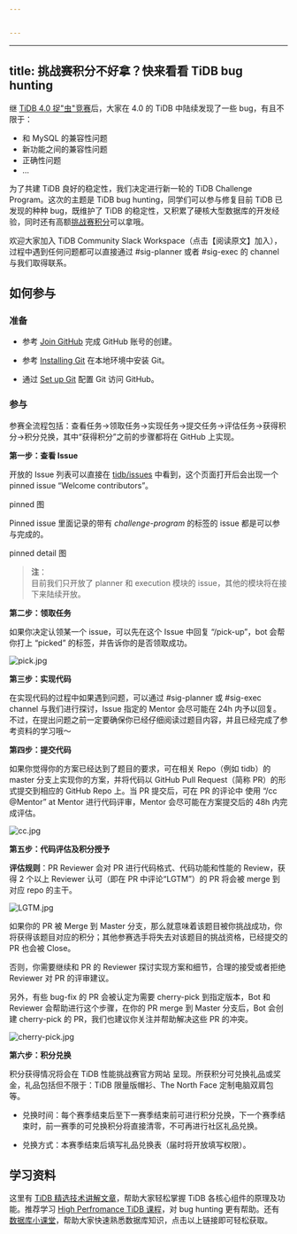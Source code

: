 ```yaml
---


---
```


<hr>
<h2 id="title-挑战赛积分不好拿？快来看看-tidb-bug-hunting">title: 挑战赛积分不好拿？快来看看 TiDB bug hunting</h2>
<p>继 <a href="https://mp.weixin.qq.com/s/_l_wLW2IVnrYTHVvZjR1FA">TiDB 4.0 捉"虫"竞赛</a>后，大家在 4.0 的 TiDB 中陆续发现了一些 bug，有且不限于：</p>
<ul>
<li>和 MySQL 的兼容性问题</li>
<li>新功能之间的兼容性问题</li>
<li>正确性问题</li>
<li>…</li>
</ul>
<p>为了共建 TiDB 良好的稳定性，我们决定进行新一轮的 TiDB Challenge Program。这次的主题是 TiDB bug hunting，同学们可以参与修复目前 TiDB 已发现的种种 bug，既维护了 TiDB 的稳定性，又积累了硬核大型数据库的开发经验，同时还有高额<a href="https://mp.weixin.qq.com/s/_l_wLW2IVnrYTHVvZjR1FA">挑战赛积分</a>可以拿哦。</p>
<p>欢迎大家加入 TiDB Community Slack Workspace（点击【阅读原文】加入），过程中遇到任何问题都可以直接通过 #sig-planner 或者 #sig-exec 的 channel 与我们取得联系。</p>
<h2 id="如何参与">如何参与</h2>
<h3 id="准备">准备</h3>
<ul>
<li>
<p>参考 <a href="https://github.com/join">Join GitHub</a> 完成 GitHub 账号的创建。</p>
</li>
<li>
<p>参考 <a href="https://git-scm.com/book/en/v2/Getting-Started-Installing-Git/">Installing Git</a> 在本地环境中安装 Git。</p>
</li>
<li>
<p>通过 <a href="https://git-scm.com/book/en/v2/Getting-Started-First-Time-Git-Setup">Set up Git</a> 配置 Git 访问 GitHub。</p>
</li>
</ul>
<h3 id="参与">参与</h3>
<p>参赛全流程包括：查看任务-&gt;领取任务-&gt;实现任务-&gt;提交任务-&gt;评估任务-&gt;获得积分-&gt;积分兑换，其中“获得积分”之前的步骤都将在 GitHub 上实现。</p>
<p><strong>第一步：查看 Issue</strong></p>
<p>开放的 Issue 列表可以直接在 <a href="https://github.com/pingcap/tidb/issues">tidb/issues</a> 中看到，这个页面打开后会出现一个 pinned issue “Welcome contributors”。</p>
<p>pinned 图</p>
<p>Pinned issue 里面记录的带有 <em>challenge-program</em> 的标签的 issue 都是可以参与完成的。</p>
<p>pinned detail 图</p>
<blockquote>
<p><strong>注</strong>：<br>
目前我们只开放了 planner 和 execution 模块的 issue，其他的模块将在接下来陆续开放。</p>
</blockquote>
<p><strong>第二步：领取任务</strong></p>
<p>如果你决定认领某一个 issue，可以先在这个 Issue 中回复 “/pick-up”，bot 会帮你打上 “picked” 的标签，并告诉你的是否领取成功。</p>
<p><img src="https://i.loli.net/2020/11/03/gDM8y19AQOUTX2m.jpg" alt="pick.jpg"></p>
<p><strong>第三步：实现代码</strong></p>
<p>在实现代码的过程中如果遇到问题，可以通过 #sig-planner 或 #sig-exec channel 与我们进行探讨，Issue 指定的 Mentor 会尽可能在 24h 内予以回复。不过，在提出问题之前一定要确保你已经仔细阅读过题目内容，并且已经完成了参考资料的学习哦～</p>
<p><strong>第四步：提交代码</strong></p>
<p>如果你觉得你的方案已经达到了题目的要求，可在相关 Repo（例如 tidb）的 master 分支上实现你的方案，并将代码以 GitHub Pull Request（简称 PR）的形式提交到相应的 GitHub Repo 上。当 PR 提交后，可在 PR 的评论中 使用 “/cc @Mentor” at Mentor 进行代码评审，Mentor 会尽可能在方案提交后的 48h 内完成评估。</p>
<p><img src="https://i.loli.net/2020/11/03/lMxoAuDvWzpm352.jpg" alt="cc.jpg"></p>
<p><strong>第五步：代码评估及积分授予</strong></p>
<p><strong>评估规则</strong>：PR Reviewer 会对 PR 进行代码格式、代码功能和性能的 Review，获得 2 个以上 Reviewer 认可（即在 PR 中评论“LGTM”）的 PR 将会被 merge 到对应 repo 的主干。</p>
<p><img src="https://i.loli.net/2020/11/03/jWk7O492CRfHJlD.jpg" alt="LGTM.jpg"></p>
<p>如果你的 PR 被 Merge 到 Master 分支，那么就意味着该题目被你挑战成功，你将获得该题目对应的积分；其他参赛选手将失去对该题目的挑战资格，已经提交的 PR 也会被 Close。</p>
<p>否则，你需要继续和 PR 的 Reviewer 探讨实现方案和细节，合理的接受或者拒绝 Reviewer 对 PR 的评审建议。</p>
<p>另外，有些 bug-fix 的 PR 会被认定为需要 cherry-pick 到指定版本，Bot 和 Reviewer 会帮助进行这个步骤，在你的 PR merge 到 Master 分支后，Bot 会创建 cherry-pick 的 PR，我们也建议你关注并帮助解决这些 PR 的冲突。</p>
<p><img src="https://i.loli.net/2020/11/03/urO1axqjtUWyJT3.jpg" alt="cherry-pick.jpg"></p>
<p><strong>第六步：积分兑换</strong></p>
<p>积分获得情况将会在  TiDB 性能挑战赛官方网站  呈现。所获积分可兑换礼品或奖金，礼品包括但不限于：TiDB 限量版帽衫、The North Face 定制电脑双肩包等。</p>
<ul>
<li>
<p>兑换时间：每个赛季结束后至下一赛季结束前可进行积分兑换，下一个赛季结束时，前一赛季的可兑换积分将直接清零，不可再进行社区礼品兑换。</p>
</li>
<li>
<p>兑换方式：本赛季结束后填写礼品兑换表（届时将开放填写权限）。</p>
</li>
</ul>
<h2 id="学习资料">学习资料</h2>
<p>这里有 <a href="https://github.com/pingcap/presentations/blob/master/hackathon-2019/reference-document-of-hackathon-2019.md">TiDB 精选技术讲解文章</a>，帮助大家轻松掌握 TiDB 各核心组件的原理及功能。推荐学习 <a href="https://space.bilibili.com/86485707/channel/detail?cid=145009">High Perfromance TiDB 课程</a>，对 bug hunting 更有帮助。还有 <a href="https://github.com/pingcap/awesome-database-learning">数据库小课堂</a>，帮助大家快速熟悉数据库知识，点击以上链接即可轻松获取。</p>


